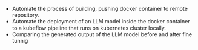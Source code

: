 - Automate the process of building, pushing docker container to remote repository.
- Automate the deployment of an LLM model inside the docker container to a kubeflow pipeline that runs on kubernetes cluster locally.
- Comparing the generated output of the LLM model before and after fine tunnig 
